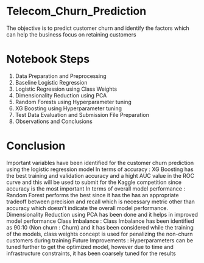 # Telecom_Churn_Prediction
The objective is to predict customer churn and identify the factors which can help the business focus on retaining customers

# Notebook Steps
1. Data Preparation and Preprocessing
2. Baseline Logistic Regression
3. Logistic Regression using Class Weights
4. Dimensionality Reduction using PCA
5. Random Forests using Hyperparameter tuning
6. XG Boosting using Hyperparameter tuning
7. Test Data Evaluation and Submission File Preparation
8. Observations and Conclusions


# Conclusion
Important variables have been identified for the customer churn prediction using the logistic regression model
In terms of accuracy :
XG Boosting has the best training and validation accuracy and a hight AUC value in the ROC curve and this will be used to submit for the Kaggle competition since accuracy is the most important
In terms of overall model performance :
Random Forest performs the best since it has the has an appropriate tradeoff between precision and recall which is necessary metric other than accuracy which doesn't indicate the overall model performance.
Dimensionality Reduction using PCA has been done and it helps in improved model performance
Class Imbalance :
Class Imbalance has been identified as 90:10 (Non churn : Churn) and it has been considered while the training of the models, class weights concept is used for penalizing the non-churn customers during training
Future Improvements : Hyperparameters can be tuned further to get the optimized model, however due to time and infrastructure constraints, it has been coarsely tuned for the results

